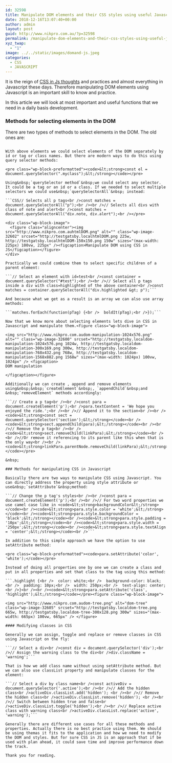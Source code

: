 ```yaml
---
id: 32598
title: Manipulate DOM elements and their CSS styles using useful Javascript methods
date: 2018-12-16T13:07:40+00:00
author: admin
layout: post
guid: http://www.nikpro.com.au/?p=32598
permalink: /manipulate-dom-elements-and-their-css-styles-using-useful-javascript-methods/
xyz_twap:
  - "1"
image: ../../static/images/domand-js.jpeg
categories:
  - CSS
  - JAVASCRIPT
---
```


It is the reign of <a rel="noreferrer noopener" aria-label="It is the reign of CSS in Js thoughts and practices and almost everything in Javascript these days. Therefore manipulating DOM elements using Javascript is an important skill to know and practice. (opens in a new tab)" href="https://css-tricks.com/css-in-js-ftw-wtf/" target="_blank">CSS in Js thoughts</a> and practices and almost everything in Javascript these days. Therefore manipulating DOM elements using Javascript is an important skill to know and practice.

In this article we will look at most important and useful functions that we need in a daily basis development.

### Methods for selecting elements in the DOM

There are two types of methods to select elements in the DOM. The old ones are:

```// Select an element with an id : here id=para<br /><code>&lt;strong>const el = document.getElementById('para');&lt;/strong></code><br /><br />// Select an element by tag name :  here p tag<br /><code>&lt;strong>const el = document.getElementsByTagName('p');&lt;/strong></code><br /><br />// Select an element by class name : here class=test<br /><code>&lt;strong>const el = document.getElementsByClassName('test');&lt;/strong></code></pre>

With above elements we could select elements of the DOM separately by id or tag or class names. But there are modern ways to do this using query selector methods:

<pre class="wp-block-preformatted"><code>&lt;strong>const el = document.querySelector(".myclass");&lt;/strong></code></pre>

Using&nbsp;`querySelector method`&nbsp;we could select any selector. It could be a tag or an id or a class. If we needed to select multiple selectors we could use&nbsp;`querySelectorAll`&nbsp; instead:

```CSS// Selects all p tags<br />const matches = document.querySelectorAll("p");<br /><br />// Selects all divs with class of note and alert<br />const matches = document.querySelectorAll("div.note, div.alert");<br /></pre>

<div class="wp-block-image">
  <figure class="aligncenter"><img src="http://www.nikpro.com.auhtmlDOM.png" alt="" class="wp-image-32602" srcset="http://testgatsby.localhtmlDOM.png 225w, http://testgatsby.localhtmlDOM-150x150.png 150w" sizes="(max-width: 225px) 100vw, 225px" /><figcaption>Manipulate DOM using CSS in JS</figcaption></figure>
</div>

Practically we could combine them to select specific children of a parent element:

```// Select an element with id=test<br />const container = document.querySelector("#test");<br /><br />// Select all p tags inside a div with class=highlighted of the above container<br />const matches = container.querySelectorAll("div.highlighted &gt; p");```

And because what we get as a result is an array we can also use array methods:

```matches.forEach(function(pTag) {<br />  boldIt(pTag);<br />});```

Now that we know more about selecting elements lets dive in CSS in Javascript and manipulate them.<figure class="wp-block-image">

<img src="http://www.nikpro.com.audom-manipulation-1024x576.png" alt="" class="wp-image-32600" srcset="http://testgatsby.localdom-manipulation-1024x576.png 1024w, http://testgatsby.localdom-manipulation-300x169.png 300w, http://testgatsby.localdom-manipulation-768x432.png 768w, http://testgatsby.localdom-manipulation-1568x882.png 1568w" sizes="(max-width: 1024px) 100vw, 1024px" /> <figcaption>  
DOM manipulation

</figcaption></figure>

Additionally we can create , append and remove elements using&nbsp;&nbsp;`createElement`&nbsp;, `appendChild`&nbsp;and &nbsp;`removeElement` methods accordingly:

```// Create a p tag<br /><br />const para = document.createElement('p');<br />para.textContent = 'We hope you enjoyed the ride.';<br /><br />// Append it to the section<br /><br /><code>&lt;strong>const sect = document.querySelector('section');&lt;/strong></code><br /><code>&lt;strong>sect.appendChild(para);&lt;/strong></code><br /><br />// Remove the p tag<br /><br /><code>&lt;strong>sect.removeChild(linkPara);&lt;/strong></code><br /><br />//Or remove it referencing to its parent like this when that is the only way<br /><br /><code>&lt;strong>linkPara.parentNode.removeChild(linkPara);&lt;/strong></code></pre>

&nbsp;

### Methods for manipulating CSS in Javascript

Basically there are two ways to manipulate CSS using Javascript. You can directly address the property using style attribute or use&nbsp;`setAttribute`&nbsp;method:

```// Change the p tag's styles<br /><br />const para = document.createElement('p');<br /><br />// For two word properties we use camel case like in <code>&lt;strong>backgroundColor&lt;/strong></code><br /><code>&lt;strong>para.style.color = 'white';&lt;/strong></code><br /><code>&lt;strong>para.style.backgroundColor = 'black';&lt;/strong></code><br /><code>&lt;strong>para.style.padding = '10px';&lt;/strong></code><br /><code>&lt;strong>para.style.width = '250px';&lt;/strong></code><br /><code>&lt;strong>para.style.textAlign = 'center';&lt;/strong></code><br />```

In addition to this simple approach we have the option to use setAttribute method:

<pre class="wp-block-preformatted"><code>para.setAttribute('color', 'white');</code></pre>

Instead of doing all properties one by one we can create a class and put in all properties and set that class to the tag using this method:

```.highlight {<br />  color: white;<br />  background-color: black;<br />  padding: 10px;<br />  width: 250px;<br />  text-align: center;<br />}<br /><br /><code>&lt;strong>para.setAttribute('class', 'highlight');&lt;/strong></code></pre><figure class="wp-block-image">

<img src="http://www.nikpro.com.audom-tree.png" alt="dom-tree" class="wp-image-32605" srcset="http://testgatsby.localdom-tree.png 665w, http://testgatsby.localdom-tree-300x128.png 300w" sizes="(max-width: 665px) 100vw, 665px" /> </figure>

#### Modifying classes in CSS

Generally we can assign, toggle and replace or remove classes in CSS using Javascript on the fly:

```// Select a div<br />const div = document.querySelector('div');<br />// Assign the warning class to the div<br />div.className = 'warning';```

That is how we add class name without using setAttribute method. But we can also use classList property and manipulate classes for the element:

```// Select a div by class name<br />const activeDiv = document.querySelector('.active');<br /><br />// Add the hidden class<br />activeDiv.classList.add('hidden'); <br /><br />// Remove the hidden class<br />activeDiv.classList.remove('hidden'); <br /><br />// Switch between hidden true and false<br />activeDiv.classList.toggle('hidden');<br /><br />// Replace active class with warning class<br />activeDiv.classList.replace('active', 'warning');```

Generally there are different use cases for all these methods and properties. Actually there is no best practice using them. We should be using themas it fits to the application and how we need to modify the DOM and styles. But for sure CSS in JS is an approach that if be used with plan ahead, it could save time and improve performance down the track.

Thank you for reading.
